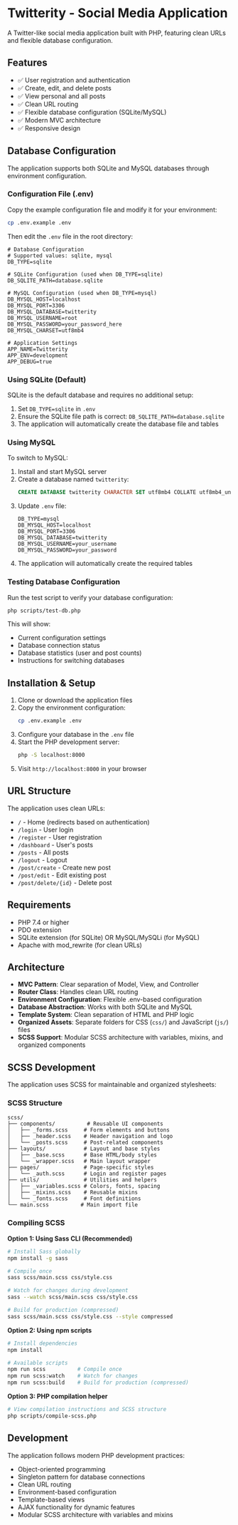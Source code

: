 # Twitterity - Social Media Application

A Twitter-like social media application built with PHP, featuring clean URLs and flexible database configuration.

## Features

- ✅ User registration and authentication
- ✅ Create, edit, and delete posts
- ✅ View personal and all posts
- ✅ Clean URL routing
- ✅ Flexible database configuration (SQLite/MySQL)
- ✅ Modern MVC architecture
- ✅ Responsive design

## Database Configuration

The application supports both SQLite and MySQL databases through environment configuration.

### Configuration File (.env)

Copy the example configuration file and modify it for your environment:

```bash
cp .env.example .env
```

Then edit the `.env` file in the root directory:

```env
# Database Configuration
# Supported values: sqlite, mysql
DB_TYPE=sqlite

# SQLite Configuration (used when DB_TYPE=sqlite)
DB_SQLITE_PATH=database.sqlite

# MySQL Configuration (used when DB_TYPE=mysql)
DB_MYSQL_HOST=localhost
DB_MYSQL_PORT=3306
DB_MYSQL_DATABASE=twitterity
DB_MYSQL_USERNAME=root
DB_MYSQL_PASSWORD=your_password_here
DB_MYSQL_CHARSET=utf8mb4

# Application Settings
APP_NAME=Twitterity
APP_ENV=development
APP_DEBUG=true
```

### Using SQLite (Default)

SQLite is the default database and requires no additional setup:

1. Set `DB_TYPE=sqlite` in `.env`
2. Ensure the SQLite file path is correct: `DB_SQLITE_PATH=database.sqlite`
3. The application will automatically create the database file and tables

### Using MySQL

To switch to MySQL:

1. Install and start MySQL server
2. Create a database named `twitterity`:
   ```sql
   CREATE DATABASE twitterity CHARACTER SET utf8mb4 COLLATE utf8mb4_unicode_ci;
   ```
3. Update `.env` file:
   ```env
   DB_TYPE=mysql
   DB_MYSQL_HOST=localhost
   DB_MYSQL_PORT=3306
   DB_MYSQL_DATABASE=twitterity
   DB_MYSQL_USERNAME=your_username
   DB_MYSQL_PASSWORD=your_password
   ```
4. The application will automatically create the required tables

### Testing Database Configuration

Run the test script to verify your database configuration:

```bash
php scripts/test-db.php
```

This will show:
- Current configuration settings
- Database connection status
- Database statistics (user and post counts)
- Instructions for switching databases

## Installation & Setup

1. Clone or download the application files
2. Copy the environment configuration:
   ```bash
   cp .env.example .env
   ```
3. Configure your database in the `.env` file
4. Start the PHP development server:
   ```bash
   php -S localhost:8000
   ```
5. Visit `http://localhost:8000` in your browser

## URL Structure

The application uses clean URLs:

- `/` - Home (redirects based on authentication)
- `/login` - User login
- `/register` - User registration  
- `/dashboard` - User's posts
- `/posts` - All posts
- `/logout` - Logout
- `/post/create` - Create new post
- `/post/edit` - Edit existing post
- `/post/delete/{id}` - Delete post

## Requirements

- PHP 7.4 or higher
- PDO extension
- SQLite extension (for SQLite) OR MySQL/MySQLi (for MySQL)
- Apache with mod_rewrite (for clean URLs)

## Architecture

- **MVC Pattern**: Clear separation of Model, View, and Controller
- **Router Class**: Handles clean URL routing
- **Environment Configuration**: Flexible .env-based configuration
- **Database Abstraction**: Works with both SQLite and MySQL
- **Template System**: Clean separation of HTML and PHP logic
- **Organized Assets**: Separate folders for CSS (`css/`) and JavaScript (`js/`) files
- **SCSS Support**: Modular SCSS architecture with variables, mixins, and organized components

## SCSS Development

The application uses SCSS for maintainable and organized stylesheets:

### SCSS Structure

```
scss/
├── components/          # Reusable UI components
│   ├── _forms.scss     # Form elements and buttons
│   ├── _header.scss    # Header navigation and logo
│   └── _posts.scss     # Post-related components
├── layouts/            # Layout and base styles
│   ├── _base.scss      # Base HTML/body styles
│   └── _wrapper.scss   # Main layout wrapper
├── pages/              # Page-specific styles
│   └── _auth.scss      # Login and register pages
├── utils/              # Utilities and helpers
│   ├── _variables.scss # Colors, fonts, spacing
│   ├── _mixins.scss    # Reusable mixins
│   └── _fonts.scss     # Font definitions
└── main.scss          # Main import file
```

### Compiling SCSS

**Option 1: Using Sass CLI (Recommended)**
```bash
# Install Sass globally
npm install -g sass

# Compile once
sass scss/main.scss css/style.css

# Watch for changes during development
sass --watch scss/main.scss css/style.css

# Build for production (compressed)
sass scss/main.scss css/style.css --style compressed
```

**Option 2: Using npm scripts**
```bash
# Install dependencies
npm install

# Available scripts
npm run scss          # Compile once
npm run scss:watch    # Watch for changes
npm run scss:build    # Build for production (compressed)
```

**Option 3: PHP compilation helper**
```bash
# View compilation instructions and SCSS structure
php scripts/compile-scss.php
```

## Development

The application follows modern PHP development practices:

- Object-oriented programming
- Singleton pattern for database connections
- Clean URL routing
- Environment-based configuration
- Template-based views
- AJAX functionality for dynamic features
- Modular SCSS architecture with variables and mixins 